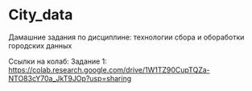 # City_data
Дамашние задания по дисциплине: технологии сбора и обоработки городских данных

Ссылки на колаб:
Задание 1: https://colab.research.google.com/drive/1W1TZ90CupTQZa-NTO83cY70a_JkT9JOp?usp=sharing
